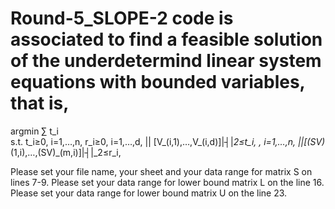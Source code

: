 # Round-5_SLOPE-2 code is associated to find  a feasible solution of the underdetermind linear system equations with bounded variables, that is,
argmin⁡  ∑ t_i       
s.t.    t_i≥0,                          i=1,…,n, 
        r_i≥0,                         i=1,…,d,
        || [V_(i,1),…,V_(i,d)]|┤|_2≤t_i, ,       i=1,…,n,
        ||[(SV)_(1,i),…,(SV)_(m,i)]|┤|_2≤r_i,         

Please set your file name, your sheet and your data range for matrix S on lines 7-9.
Please set  your data range for lower bound matrix L on the line 16.
Please set  your data range for lower bound matrix U on the line 23.
